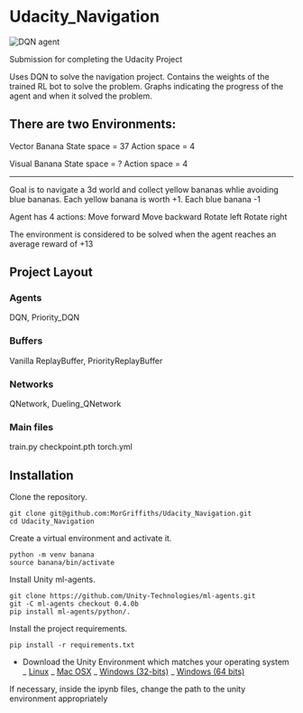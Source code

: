 # Udacity_Navigation

![DQN agent](assets/show_result.gif)

Submission for completing the Udacity Project

Uses DQN to solve the navigation project.
Contains the weights of the trained RL bot to solve the problem.
Graphs indicating the progress of the agent and when it solved the problem.

## There are two Environments:

Vector Banana
State space = 37
Action space = 4

Visual Banana
State space = ?
Action space = 4

---

Goal is to navigate a 3d world and collect yellow bananas whlie avoiding blue bananas.
Each yellow banana is worth +1. Each blue banana -1

Agent has 4 actions:
Move forward
Move backward
Rotate left
Rotate right

The environment is considered to be solved when the agent reaches an average reward of +13

## Project Layout

### Agents

DQN, Priority_DQN

### Buffers

Vanilla ReplayBuffer, PriorityReplayBuffer

### Networks

QNetwork, Dueling_QNetwork

### Main files

train.py
checkpoint.pth
torch.yml

## Installation

Clone the repository.

```
git clone git@github.com:MorGriffiths/Udacity_Navigation.git
cd Udacity_Navigation
```

Create a virtual environment and activate it.

```
python -m venv banana
source banana/bin/activate
```

Install Unity ml-agents.

```
git clone https://github.com/Unity-Technologies/ml-agents.git
git -C ml-agents checkout 0.4.0b
pip install ml-agents/python/.
```

Install the project requirements.

```
pip install -r requirements.txt
```

- Download the Unity Environment which matches your operating system
  _ [Linux](https://s3-us-west-1.amazonaws.com/udacity-drlnd/P1/Banana/Banana_Linux.zip)
  _ [Mac OSX](https://s3-us-west-1.amazonaws.com/udacity-drlnd/P1/Banana/Banana.app.zip)
  _ [Windows (32-bits)](https://s3-us-west-1.amazonaws.com/udacity-drlnd/P1/Banana/Banana_Windows_x86.zip)
  _ [Windows (64 bits)](https://s3-us-west-1.amazonaws.com/udacity-drlnd/P1/Banana/Banana_Windows_x86_64.zip)

If necessary, inside the ipynb files, change the path to the unity environment appropriately
